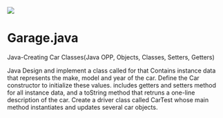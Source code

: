 ![](https://github.com/M-Java86/Car.java/blob/main/images/garage.jpg)

# Garage.java
Java-Creating Car Classes(Java OPP, Objects, Classes, Setters, Getters)

Java Design and implement a class called for that Contains instance data that represents the make, model and year of the car.
Define the Car constructor to initialize these values. 
includes getters and setters method for all instance data, and a toString method that retruns a one-line description of the car.
Create a driver class called CarTest whose main method instantiates and updates several car objects. 
